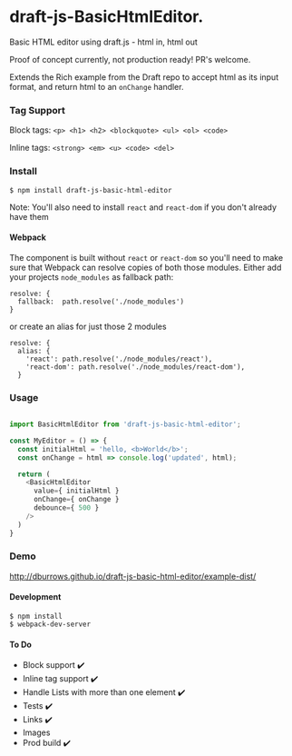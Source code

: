 # draft-js-BasicHtmlEditor.
Basic HTML editor using draft.js - html in, html out

Proof of concept currently, not production ready! PR's welcome.

Extends the Rich example from the Draft repo to accept html as its input format, and return html to an `onChange` handler.

### Tag Support

Block tags: `<p> <h1> <h2> <blockquote> <ul> <ol> <code>`

Inline tags: `<strong> <em> <u> <code> <del>`

### Install

`$ npm install draft-js-basic-html-editor`

Note: You'll also need to install `react` and `react-dom` if you don't already have them

#### Webpack

The component is built without `react` or `react-dom` so you'll need to make sure that Webpack can resolve copies of both those modules. Either add your projects `node_modules` as fallback path:

```
resolve: {
  fallback:  path.resolve('./node_modules')
}

```

or create an alias for just those 2 modules

```
resolve: {
  alias: {
    'react': path.resolve('./node_modules/react'),
    'react-dom': path.resolve('./node_modules/react-dom'),
  }
```

### Usage 

```js

import BasicHtmlEditor from 'draft-js-basic-html-editor';

const MyEditor = () => {
  const initialHtml = 'hello, <b>World</b>';
  const onChange = html => console.log('updated', html);

  return (
    <BasicHtmlEditor
      value={ initialHtml }
      onChange={ onChange }
      debounce={ 500 }
    />
  )
}
```

### Demo

http://dburrows.github.io/draft-js-basic-html-editor/example-dist/

#### Development

    $ npm install
    $ webpack-dev-server

#### To Do

* Block support ✔️
* Inline tag support ✔️
* Handle Lists with more than one element ✔️
* Tests ✔️
* Links ✔️
* Images
* Prod build ✔️

